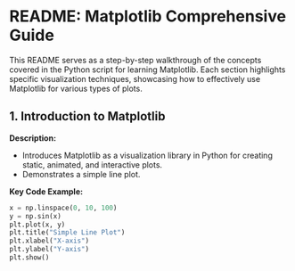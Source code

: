 # README: Matplotlib Comprehensive Guide

This README serves as a step-by-step walkthrough of the concepts covered in the Python script for learning Matplotlib. Each section highlights specific visualization techniques, showcasing how to effectively use Matplotlib for various types of plots.

## 1. Introduction to Matplotlib

**Description:**

- Introduces Matplotlib as a visualization library in Python for creating static, animated, and interactive plots.
- Demonstrates a simple line plot.

**Key Code Example:**

```python
x = np.linspace(0, 10, 100)
y = np.sin(x)
plt.plot(x, y)
plt.title("Simple Line Plot")
plt.xlabel("X-axis")
plt.ylabel("Y-axis")
plt.show()
